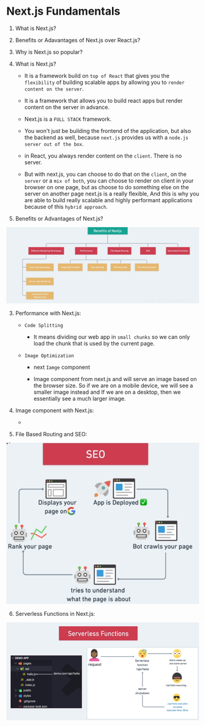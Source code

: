 # Next.js Fundamentals

1. What is Next.js?
2. Benefits or Adavantages of Next.js over React.js?
3. Why is Next.js so popular?

1. What is Next.js?

    - It is a framework build on ```top of React``` that gives you the ```flexibility``` of building scalable apps by allowing you to ```render content on the server```.

    - It is a framework that allows you to build react apps but render content on the server in advance.

    - Next.js is a ```FULL STACK``` framework.

    - You won't just be building the frontend of the application, but also the backend as well, because ```next.js``` provides us with  a ```node.js server out of the box```.

    - in React, you always render content on the ```client```. There is no server.

    - But with next.js, you can choose to do that on the ```client```, on the ```server``` or a ```mix of both```, you can choose to render on client in your browser on one page, but as choose to do something else on the server on another page next.js is a really flexible, And this is why you are able to build really scalable and highly performant applications because of this ```hybrid approach```.

2. Benefits or Advantages of Next.js?

![](benefits_of_nextJs.PNG)

3. Performance with Next.js:

    - ```Code Splitting```

        - It means dividing our web app in ```small chunks``` so we can only load the chunk that is used by the current page.
    
    - ```Image Optimization```

        - next ```Iamge``` component

        - Image component from next.js and will serve an image based on the browser size. So if we are on a mobile device, we will see a smaller image instead and If we are on a desktop, then we essentially see a much larger image.

4. Image component with Next.js:

    - 

5. File Based Routing and SEO:

![](SEO.png)

6. Serverless Functions in Next.js:

![](serverless_functions.PNG)


    


